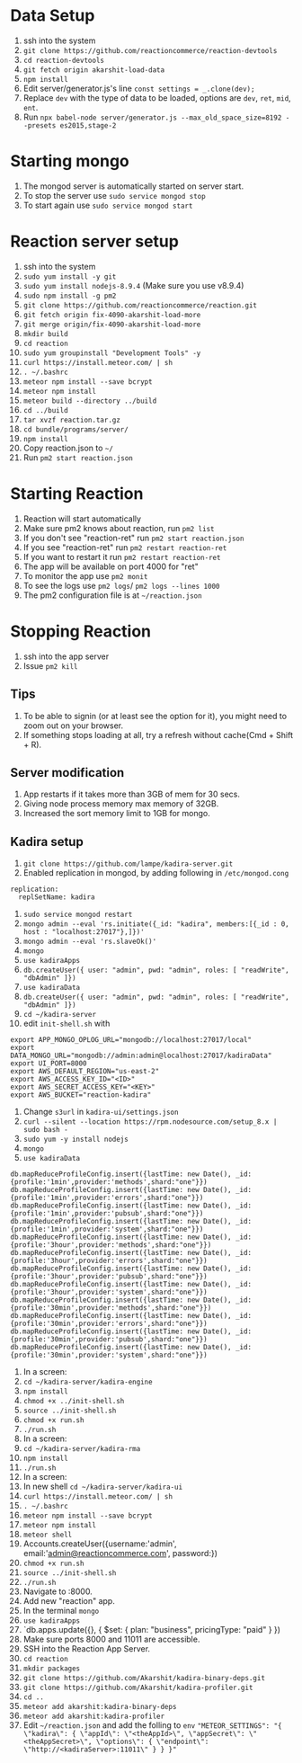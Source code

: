 # Data Setup
1. ssh into the system
1. `git clone https://github.com/reactioncommerce/reaction-devtools`
1. `cd reaction-devtools`
1. `git fetch origin akarshit-load-data`
1. `npm install`
3. Edit server/generator.js's line `const settings = _.clone(dev);`
4. Replace `dev` with the type of data to be loaded, options are `dev`, `ret`, `mid`, `ent`.
5. Run `npx babel-node server/generator.js --max_old_space_size=8192 --presets es2015,stage-2`

# Starting mongo
1. The mongod server is automatically started on server start.
1. To stop the server use `sudo service mongod stop`
1. To start again use `sudo service mongod start`

# Reaction server setup
1. ssh into the system
1. `sudo yum install -y git`
1. `sudo yum install nodejs-8.9.4` (Make sure you use v8.9.4)
1. `sudo npm install -g pm2`
1. `git clone https://github.com/reactioncommerce/reaction.git`
1. `git fetch origin fix-4090-akarshit-load-more`
1. `git merge origin/fix-4090-akarshit-load-more`
1. `mkdir build`
1. `cd reaction`
1. `sudo yum groupinstall "Development Tools" -y`
1. `curl https://install.meteor.com/ | sh`
1. `. ~/.bashrc`
1. `meteor npm install --save bcrypt`
1. `meteor npm install`
1. `meteor build --directory ../build`
1. `cd ../build`
1. `tar xvzf reaction.tar.gz`
1. `cd bundle/programs/server/`
1. `npm install`
1. Copy reaction.json to `~/`
1. Run `pm2 start reaction.json`

# Starting Reaction
1. Reaction will start automatically
1. Make sure pm2 knows about reaction, run `pm2 list`
1. If you don't see "reaction-ret" run `pm2 start reaction.json`
1. If you see "reaction-ret" run `pm2 restart reaction-ret`
1. If you want to restart it run `pm2 restart reaction-ret`
1. The app will be available on port 4000 for "ret"
1. To monitor the app use `pm2 monit`
1. To see the logs use `pm2 logs`/ `pm2 logs --lines 1000`
1. The pm2 configuration file is at `~/reaction.json`

# Stopping Reaction
1. ssh into the app server
1. Issue `pm2 kill`

## Tips
1. To be able to signin (or at least see the option for it), you might need to zoom out on your browser.
1. If something stops loading at all, try a refresh without cache(Cmd + Shift + R).

## Server modification
1. App restarts if it takes more than 3GB of mem for 30 secs.
1. Giving node process memory max memory of 32GB.
1. Increased the sort memory limit to 1GB for mongo.


## Kadira setup
1. `git clone https://github.com/lampe/kadira-server.git`
1. Enabled replication in mongod, by adding following in `/etc/mongod.cong`
```
replication:
  replSetName: kadira
```
1. `sudo service mongod restart`
1. `mongo admin --eval 'rs.initiate({_id: "kadira", members:[{_id : 0, host : "localhost:27017"},]})'`
1. `mongo admin --eval 'rs.slaveOk()'`
1. `mongo`
1. `use kadiraApps`
1. `db.createUser({ user: "admin", pwd: "admin", roles: [ "readWrite", "dbAdmin" ]})`
1. `use kadiraData`
1. `db.createUser({ user: "admin", pwd: "admin", roles: [ "readWrite", "dbAdmin" ]})`
1. `cd ~/kadira-server`
1. edit `init-shell.sh` with 
```export APP_MONGO_URL="mongodb://admin:admin@localhost:27017/kadiraApps"
export APP_MONGO_OPLOG_URL="mongodb://localhost:27017/local"
export DATA_MONGO_URL="mongodb://admin:admin@localhost:27017/kadiraData"
export UI_PORT=8000
export AWS_DEFAULT_REGION="us-east-2"
export AWS_ACCESS_KEY_ID="<ID>"
export AWS_SECRET_ACCESS_KEY="<KEY>"
export AWS_BUCKET="reaction-kadira"
```
1. Change `s3url` in `kadira-ui/settings.json`
1. `curl --silent --location https://rpm.nodesource.com/setup_8.x | sudo bash -`
1. `sudo yum -y install nodejs`
1. `mongo`
1. `use kadiraData`
```
db.mapReduceProfileConfig.insert({lastTime: new Date(), _id:{profile:'1min',provider:'methods',shard:"one"}})
db.mapReduceProfileConfig.insert({lastTime: new Date(), _id:{profile:'1min',provider:'errors',shard:"one"}})
db.mapReduceProfileConfig.insert({lastTime: new Date(), _id:{profile:'1min',provider:'pubsub',shard:"one"}})
db.mapReduceProfileConfig.insert({lastTime: new Date(), _id:{profile:'1min',provider:'system',shard:"one"}})
db.mapReduceProfileConfig.insert({lastTime: new Date(), _id:{profile:'3hour',provider:'methods',shard:"one"}})
db.mapReduceProfileConfig.insert({lastTime: new Date(), _id:{profile:'3hour',provider:'errors',shard:"one"}})
db.mapReduceProfileConfig.insert({lastTime: new Date(), _id:{profile:'3hour',provider:'pubsub',shard:"one"}})
db.mapReduceProfileConfig.insert({lastTime: new Date(), _id:{profile:'3hour',provider:'system',shard:"one"}})
db.mapReduceProfileConfig.insert({lastTime: new Date(), _id:{profile:'30min',provider:'methods',shard:"one"}})
db.mapReduceProfileConfig.insert({lastTime: new Date(), _id:{profile:'30min',provider:'errors',shard:"one"}})
db.mapReduceProfileConfig.insert({lastTime: new Date(), _id:{profile:'30min',provider:'pubsub',shard:"one"}})
db.mapReduceProfileConfig.insert({lastTime: new Date(), _id:{profile:'30min',provider:'system',shard:"one"}})
```
1. In a screen:
1. `cd ~/kadira-server/kadira-engine`
1. `npm install`
1. `chmod +x ../init-shell.sh`
1. `source ../init-shell.sh`
1. `chmod +x run.sh`
1. `./run.sh`
1. In a screen:
1. `cd ~/kadira-server/kadira-rma`
1. `npm install`
1. `./run.sh`
1. In a screen:
1. In new shell `cd ~/kadira-server/kadira-ui`
1. `curl https://install.meteor.com/ | sh`
1. `. ~/.bashrc`
1. `meteor npm install --save bcrypt`
1. `meteor npm install`
1. `meteor shell`
1. Accounts.createUser({username:'admin', email:'admin@reactioncommerce.com', password:<password>})
1. `chmod +x run.sh`
1. `source ../init-shell.sh`
1. `./run.sh`
1. Navigate to <serip>:8000.
1. Add new "reaction" app.
1. In the terminal `mongo`
1. `use kadiraApps`
1. `db.apps.update({}, { $set: { plan: "business", pricingType: "paid" } })
1. Make sure ports 8000 and 11011 are accessible.
1. SSH into the Reaction App Server.
1. `cd reaction`
1. `mkdir packages`
1. `git clone https://github.com/Akarshit/kadira-binary-deps.git`
1. `git clone https://github.com/Akarshit/kadira-profiler.git`
1. `cd ..`
1. `meteor add akarshit:kadira-binary-deps`
1. `meteor add akarshit:kadira-profiler`
1. Edit `~/reaction.json` and add the folling to `env` `"METEOR_SETTINGS": "{ \"kadira\": { \"appId\": \"<theAppId>\", \"appSecret\": \"<theAppSecret>\", \"options\": { \"endpoint\": \"http://<kadiraServer>:11011\" } } }"`
